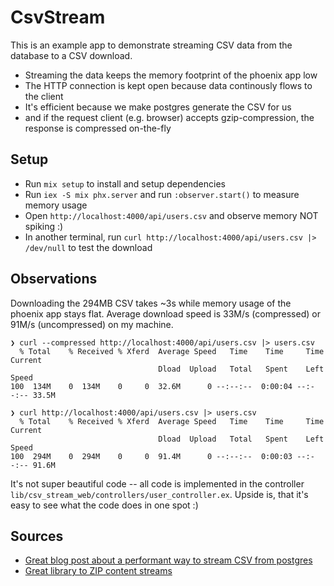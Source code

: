 # CsvStream

This is an example app to demonstrate streaming CSV data from the database to a CSV download.

* Streaming the data keeps the memory footprint of the phoenix app low
* The HTTP connection is kept open because data continously flows to the client
* It's efficient because we make postgres generate the CSV for us
* and if the request client (e.g. browser) accepts gzip-compression, the response is compressed on-the-fly

## Setup

  * Run `mix setup` to install and setup dependencies
  * Run `iex -S mix phx.server` and run `:observer.start()` to measure memory usage
  * Open `http://localhost:4000/api/users.csv` and observe memory NOT spiking :)
  * In another terminal, run `curl http://localhost:4000/api/users.csv |> /dev/null` to test the download

## Observations

Downloading the 294MB CSV takes ~3s while memory usage of the phoenix app stays flat.
Average download speed is 33M/s (compressed) or 91M/s (uncompressed) on my machine.

```
❯ curl --compressed http://localhost:4000/api/users.csv |> users.csv
  % Total    % Received % Xferd  Average Speed   Time    Time     Time  Current
                                 Dload  Upload   Total   Spent    Left  Speed
100  134M    0  134M    0     0  32.6M      0 --:--:--  0:00:04 --:--:-- 33.5M

❯ curl http://localhost:4000/api/users.csv |> users.csv
  % Total    % Received % Xferd  Average Speed   Time    Time     Time  Current
                                 Dload  Upload   Total   Spent    Left  Speed
100  294M    0  294M    0     0  91.4M      0 --:--:--  0:00:03 --:--:-- 91.6M
```

It's not super beautiful code -- all code is implemented in the controller `lib/csv_stream_web/controllers/user_controller.ex`.
Upside is, that it's easy to see what the code does in one spot :)

## Sources

* [Great blog post about a performant way to stream CSV from postgres](https://joaquimadraz.com/csv-export-with-postgres-ecto-and-phoenix)
* [Great library to ZIP content streams](https://github.com/ne-sachirou/stream_gzip)
